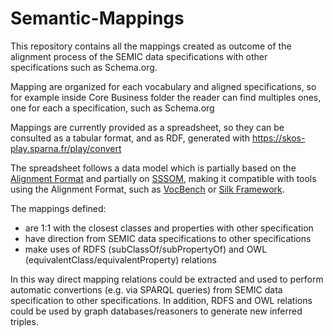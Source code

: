 # Semantic-Mappings

This repository contains all the mappings created as outcome of the alignment process of the SEMIC data specifications with other specifications such as Schema.org.

Mapping are organized for each vocabulary and aligned specifications, so for example inside Core Business folder the reader can find multiples ones, one for each a specification, such as Schema.org

Mappings are currently provided as a spreadsheet, so they can be consulted as a tabular format, and as RDF, generated with https://skos-play.sparna.fr/play/convert

The spreadsheet follows a data model which is partially based on the [Alignment Format](https://moex.gitlabpages.inria.fr/alignapi/format.html) and partially on [SSSOM](https://mapping-commons.github.io/sssom/Mapping/), making it compatible with tools using the Alignment Format, such as [VocBench](https://vocbench.uniroma2.it/) or [Silk Framework](http://silkframework.org/).

The mappings defined:
 * are 1:1 with the closest classes and properties with other specification
 * have direction from SEMIC data specifications to other specifications
 * make uses of RDFS (subClassOf/subPropertyOf) and OWL (equivalentClass/equivalentProperty) relations
 
In this way direct mapping relations could be extracted and used to perform automatic convertions (e.g. via SPARQL queries) from SEMIC data specification to other specifications. In addition, RDFS and OWL relations could be used by graph databases/reasoners to generate new inferred triples.


